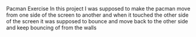 Pacman Exercise
In this project I was supposed to make the pacman move from one side of the screen to another and when it touched the other side of the screen it was supposed to bounce and move back to the other side and keep bouncing of from the walls